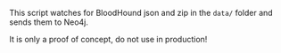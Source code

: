 This script watches for BloodHound json and zip in the `data/` folder and sends them to Neo4j.

It is only a proof of concept, do not use in production! 
